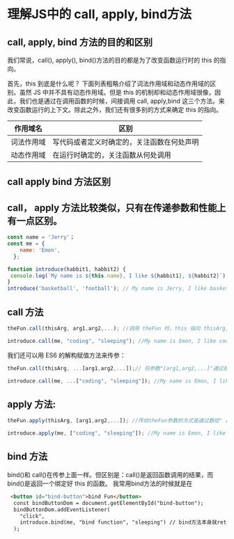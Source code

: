 # 理解JS中的 call, apply, bind方法

## call, apply, bind 方法的目的和区别

我们常说，call(), apply(), bind()方法的目的都是为了改变函数运行时的 this 的指向。

首先，this 到底是什么呢？
下面列表粗略介绍了词法作用域和动态作用域的区别。虽然 JS 中并不具有动态作用域。但是 this 的机制却和动态作用域很像，因此，我们也是通过在调用函数的时候，间接调用 call, apply,bind 这三个方法。来改变函数运行的上下文。除此之外，我们还有很多别的方式来确定 this 的指向。

| 作用域名   | 区别                                       |
| ---------- | ------------------------------------------ |
| 词法作用域 | 写代码或者定义时确定的，关注函数在何处声明 |
| 动态作用域 | 在运行时确定的，关注函数从何处调用         |

## call apply bind 方法区别

## call， apply 方法比较类似，只有在传递参数和性能上有一点区别。

```javascript
const name = 'Jerry'；
const me = {
    name: 'Emon',
  };

function introduce(habbit1, habbit2) {
 console.log(`My name is ${this.name}, I like ${habbit1}, ${habbit2}`);
}
introduce('basketball', 'football'); // My name is Jerry, I like basketball, football
```

## call 方法

```javascript
theFun.call(thisArg, arg1,arg2,...); //调用 theFun 时，this 指向 thisArg, "arg1,arg2,..."为传给 theFun 的参数
```

```javascript
introduce.call(me, "coding", "sleeping"); //My name is Emon, I like coding, sleeping
```

我们还可以用 ES6 的解构赋值方法来传参：

```javascript
theFun.call(thisArg, ...[arg1,arg2,...]);// 将参数"[arg1,arg2,...]"通过展开语法(Spread syntax)"..."来展开，再进行传参
```

```javascript
introduce.call(me, ...["coding", "sleeping"]); //My name is Emon, I like coding, sleeping
```

## apply 方法:

```javascript
theFun.apply(thisArg, [arg1,arg2,...]); //传给theFun参数的方式是通过数组" [arg1,arg2,...]"来传参
```

```javascript
introduce.apply(me, ["coding", "sleeping"]); //My name is Emon, I like coding, sleeping
```

## bind 方法

bind()和 call()在传参上面一样。但区别是：call()是返回函数调用的结果，而 bind()是返回一个绑定好 this 的函数。
我常用bind方法的时候就是在

```html
 <button id="bind-button">bind Fun</button>
  const bindButtonDom = document.getElementById("bind-button");
  bindButtonDom.addEventListener(
    "click",
    introduce.bind(me, "bind function", "sleeping") // bind方法本身就return一个绑定好this的方法
  );
```
